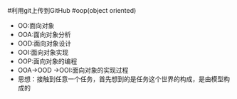 #利用git上传到GitHub
#oop(object oriented)
   - OO:面向对象
   - OOA:面向对象分析
   - OOD:面向对象设计
   - OOI:面向对象实现
   - OOP:面向对象的编程
   - OOA->OOD ->OOI:面向对象的实现过程
 - 思想：接触到任意一个任务，首先想到的是任务这个世界的构成，是由模型构成的
 
